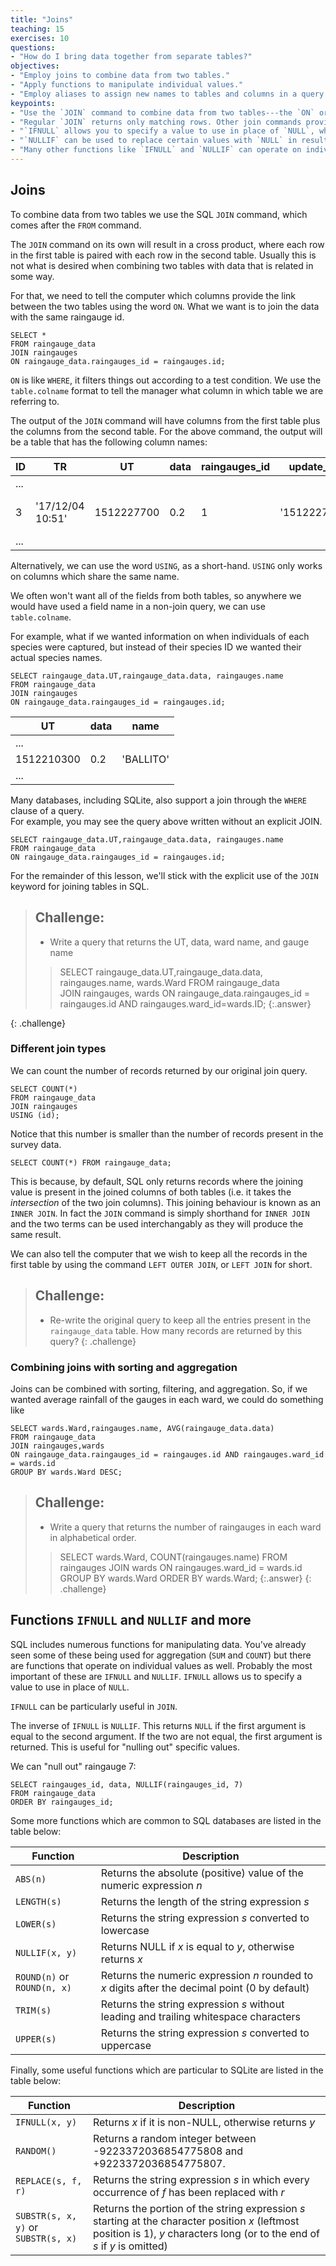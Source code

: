 ```yaml
---
title: "Joins"
teaching: 15
exercises: 10
questions:
- "How do I bring data together from separate tables?"
objectives:
- "Employ joins to combine data from two tables."
- "Apply functions to manipulate individual values."
- "Employ aliases to assign new names to tables and columns in a query."
keypoints:
- "Use the `JOIN` command to combine data from two tables---the `ON` or `USING` keywords specify which columns link the tables."
- "Regular `JOIN` returns only matching rows. Other join commands provide different behavior, e.g., `LEFT JOIN` retains all rows of the table on the left side of the command."
- "`IFNULL` allows you to specify a value to use in place of `NULL`, which can help in joins"
- "`NULLIF` can be used to replace certain values with `NULL` in results"
- "Many other functions like `IFNULL` and `NULLIF` can operate on individual values."
---
```


## Joins

To combine data from two tables we use the SQL `JOIN` command, which comes after
the `FROM` command.

The `JOIN` command on its own will result in a cross product, where each row in
the first table is paired with each row in the second table. Usually this is not
what is desired when combining two tables with data that is related in some way.

For that, we need to tell the computer which columns provide the link between the two
tables using the word `ON`.  What we want is to join the data with the same
raingauge id.

    SELECT *
    FROM raingauge_data
    JOIN raingauges
    ON raingauge_data.raingauges_id = raingauges.id;

`ON` is like `WHERE`, it filters things out according to a test condition.  We use
the `table.colname` format to tell the manager what column in which table we are
referring to.

The output of the `JOIN` command will have columns from the first table plus the
columns from the second table. For the above command, the output will be a table
that has the following column names:

| ID | TR | UT | data | raingauges\_id | update\_ref | invalid | hours\_surrounding\_total | id | name | location_x | location_y | region\_id | reference | ward\_id |
|---|---|---|---|---|---|---|---|---|---|---|---|---|---|---|
|...|||||||||||||||
| 3| '17/12/04 10:51' | 1512227700 | 0.2 | 1 | '1512227700' | 0| 1.8 | 1| 'BLUFF RES NO.3' | 31.005075 | -29.933965 |1 | 'bluff3' | 66|
|...|||||||||||||||


Alternatively, we can use the word `USING`, as a short-hand. `USING` only 
works on columns which share the same name. 

We often won't want all of the fields from both tables, so anywhere we would
have used a field name in a non-join query, we can use `table.colname`.

For example, what if we wanted information on when individuals of each
species were captured, but instead of their species ID we wanted their
actual species names.

    SELECT raingauge_data.UT,raingauge_data.data, raingauges.name
    FROM raingauge_data
    JOIN raingauges
    ON raingauge_data.raingauges_id = raingauges.id;

| UT | data | name | 
|---|---|---|
| ... |||
| 1512210300 | 0.2 | 'BALLITO' |
|...|||

Many databases, including SQLite, also support a join through the `WHERE` clause of a query.  
For example, you may see the query above written without an explicit JOIN.

	SELECT raingauge_data.UT,raingauge_data.data, raingauges.name
    FROM raingauge_data
    ON raingauge_data.raingauges_id = raingauges.id;

For the remainder of this lesson, we'll stick with the explicit use of the `JOIN` keyword for 
joining tables in SQL.  

> ## Challenge:
>
> - Write a query that returns the UT, data, ward name, and gauge name
> >
> > SELECT raingauge\_data.UT,raingauge\_data.data, raingauges.name, wards.Ward
    FROM raingauge\_data    
    JOIN raingauges, wards
    ON raingauge\_data.raingauges\_id = raingauges.id AND raingauges.ward\_id=wards.ID;
>  {:.answer}
> 
{: .challenge}

### Different join types

We can count the number of records returned by our original join query.

    SELECT COUNT(*)
    FROM raingauge_data
    JOIN raingauges
    USING (id);

Notice that this number is smaller than the number of records present in the
survey data.

    SELECT COUNT(*) FROM raingauge_data;

This is because, by default, SQL only returns records where the joining value
is present in the joined columns of both tables (i.e. it takes the _intersection_
of the two join columns). This joining behaviour is known as an `INNER JOIN`.
In fact the `JOIN` command is simply shorthand for `INNER JOIN` and the two
terms can be used interchangably as they will produce the same result.

We can also tell the computer that we wish to keep all the records in the first
table by using the command `LEFT OUTER JOIN`, or `LEFT JOIN` for short.

> ## Challenge:
>
> - Re-write the original query to keep all the entries present in the `raingauge_data`
> table. How many records are returned by this query?
{: .challenge}

<!--
> ## Challenge:
> - Count the number of records in the `surveys` table that have a `NULL` value
> in the `species_id` column.
{: .challenge}

Remember: In SQL a `NULL` value in one table can never be joined to a `NULL` value in a
second table because `NULL` is not equal to anything, not even itself. 
-->
### Combining joins with sorting and aggregation

Joins can be combined with sorting, filtering, and aggregation. So, if we
wanted average rainfall of the gauges in each ward, we
could do something like

    SELECT wards.Ward,raingauges.name, AVG(raingauge_data.data)
    FROM raingauge_data
    JOIN raingauges,wards
    ON raingauge_data.raingauges_id = raingauges.id AND raingauges.ward_id = wards.id
    GROUP BY wards.Ward DESC;

> ## Challenge:
>
> - Write a query that returns the number of raingauges in each ward in alphabetical order.
>> SELECT wards.Ward, COUNT(raingauges.name)
    FROM raingauges
    JOIN wards
    ON raingauges.ward_id = wards.id
    GROUP BY wards.Ward 
    ORDER BY wards.Ward;
> {:.answer}
{: .challenge}

<!--
> ## Challenge:
>
> - Write a query that finds the average weight of each rodent species (i.e., only include species with Rodent in the taxa field).
{: .challenge}
-->
## Functions `IFNULL` and `NULLIF` and more

SQL includes numerous functions for manipulating data. You've already seen some
of these being used for aggregation (`SUM` and `COUNT`) but there are functions
that operate on individual values as well. Probably the most important of these
are `IFNULL` and `NULLIF`. `IFNULL` allows us to specify a value to use in
place of `NULL`.

<!--
We can represent unknown sexes with `'U'` instead of `NULL`:

    SELECT species_id, sex, IFNULL(sex, 'U')
    FROM surveys;

The lone "sex" column is only included in the query above to illustrate where
`IFNULL` has changed values; this isn't a usage requirement.

> ## Challenge:
>
> - Write a query that returns 30 instead of `NULL` for values in the
> `hindfoot_length` column.
{: .challenge}

> ## Challenge:
>
> - Write a query that calculates the average hind-foot length of each species,
> assuming that unknown lengths are 30 (as above).
{: .challenge}
-->
`IFNULL` can be particularly useful in `JOIN`. 
<!--When joining the `species` and
`surveys` tables earlier, some results were excluded because the `species_id`
was `NULL` in the surveys table. We can use `IFNULL` to include them again, re-writing the `NULL` to
a valid joining value:

    SELECT surveys.year, surveys.month, surveys.day, species.genus, species.species
    FROM surveys
    JOIN species
    ON IFNULL(surveys.species_id,'AB') = species.species_id;

> ## Challenge:
>
> - Write a query that returns the number of genus of the animals caught in each
> plot, using `IFNULL` to assume that unknown species are all of the genus
> "Rodent".
{: .challenge}
-->
The inverse of `IFNULL` is `NULLIF`. This returns `NULL` if the first argument
is equal to the second argument. If the two are not equal, the first argument
is returned. This is useful for "nulling out" specific values.

We can "null out" raingauge 7:

    SELECT raingauges_id, data, NULLIF(raingauges_id, 7)
    FROM raingauge_data
    ORDER BY raingauges_id;

Some more functions which are common to SQL databases are listed in the table
below:

| Function                     | Description                                                                                     |
|------------------------------|-------------------------------------------------------------------------------------------------|
| `ABS(n)`                     | Returns the absolute (positive) value of the numeric expression *n*                             |
| `LENGTH(s)`                  | Returns the length of the string expression *s*                                                 |
| `LOWER(s)`                   | Returns the string expression *s* converted to lowercase                                        |
| `NULLIF(x, y)`               | Returns NULL if *x* is equal to *y*, otherwise returns *x*                                      |
| `ROUND(n)` or `ROUND(n, x)`  | Returns the numeric expression *n* rounded to *x* digits after the decimal point (0 by default) |
| `TRIM(s)`                    | Returns the string expression *s* without leading and trailing whitespace characters            |
| `UPPER(s)`                   | Returns the string expression *s* converted to uppercase                                        |

Finally, some useful functions which are particular to SQLite are listed in the
table below:

| Function                            | Description                                                                                                                                                                    |
|-------------------------------------|--------------------------------------------------------------------------------------------------------------------------------------------------------------------------------|
| `IFNULL(x, y)`                      | Returns *x* if it is non-NULL, otherwise returns *y*                                                                                                                           |
| `RANDOM()`                          | Returns a random integer between -9223372036854775808 and +9223372036854775807.                                                                                                |
| `REPLACE(s, f, r)`                  | Returns the string expression *s* in which every occurrence of *f* has been replaced with *r*                                                                                  |
| `SUBSTR(s, x, y)` or `SUBSTR(s, x)` | Returns the portion of the string expression *s* starting at the character position *x* (leftmost position is 1), *y* characters long (or to the end of *s* if *y* is omitted) |

<!--
> ## Challenge:
>
> Write a query that returns genus names, sorted from longest genus name down
> to shortest.
{: .challenge}

As we saw before, aliases make things clearer, and are especially useful when joining tables.

    SELECT surv.year AS yr, surv.month AS mo, surv.day AS day, sp.genus AS gen, sp.species AS sp
    FROM surveys AS surv
    JOIN species AS sp
    ON surv.species_id = sp.species_id;
    
To practice we have some optional challenges for you.

> ## Challenge (optional):
>
> SQL queries help us *ask* specific *questions* which we want to answer about our data. The real skill with SQL is to know how to translate our scientific questions into a sensible SQL query (and subsequently visualize and interpret our results).
>
> Have a look at the following questions; these questions are written in plain English. Can you translate them to *SQL queries* and give a suitable answer?  
> 
> 1. How many plots from each type are there?  
> 
> 2. How many specimens are of each sex are there for each year?  
> 
> 3. How many specimens of each species were captured in each type of plot?  
> 
> 4. What is the average weight of each taxa?  
> 
> 5. What is the percentage of each species in each taxa?  
> 
> 6. What are the minimum, maximum and average weight for each species of Rodent?  
>
> 7. What is the average hindfoot length for male and female rodent of each species? Is there a Male / Female difference?  
> 
> 8. What is the average weight of each rodent species over the course of the years? Is there any noticeable trend for any of the species?  
>
> > ## Proposed solutions:
> >
> > 1. Solution: `SELECT plot_type, count(*) AS num_plots  FROM plots  GROUP BY plot_type  ORDER BY num_plots DESC`
> >
> > 2. Solution: `SELECT year, sex, count(*) AS num_animal  FROM surveys  WHERE sex IS NOT null  GROUP BY sex, year`
> >
> > 3. Solution: `SELECT species_id, plot_type, count(*) FROM surveys JOIN plots ON surveys.plot_id=plots.plot_id WHERE species_id IS NOT null GROUP BY species_id, plot_type`
> >
> > 4. Solution: `SELECT taxa, AVG(weight) FROM surveys JOIN species ON species.species_id=surveys.species_id GROUP BY taxa`
> >
> > 5. Solution: `SELECT taxa, 100.0*count(*)/(SELECT count(*) FROM surveys) FROM surveys JOIN species ON surveys.species_id=species.species_id GROUP BY taxa`
> >
> > 6. Solution: `SELECT surveys.species_id, MIN(weight) as min_weight, MAX(weight) as max_weight, AVG(weight) as mean_weight FROM surveys JOIN species ON surveys.species_id=species.species_id WHERE taxa = 'Rodent' GROUP BY surveys.species_id`
> >
> > 7. Solution: `SELECT surveys.species_id, sex, AVG(hindfoot_length) as mean_foot_length  FROM surveys JOIN species ON surveys.species_id=species.species_id WHERE taxa = 'Rodent' AND sex IS NOT NULL GROUP BY surveys.species_id, sex`
> >
> > 8. Solution: `SELECT surveys.species_id, year, AVG(weight) as mean_weight FROM surveys JOIN species ON surveys.species_id=species.species_id WHERE taxa = 'Rodent' GROUP BY surveys.species_id, year`
> {: .solution}
{: .challenge}
-->